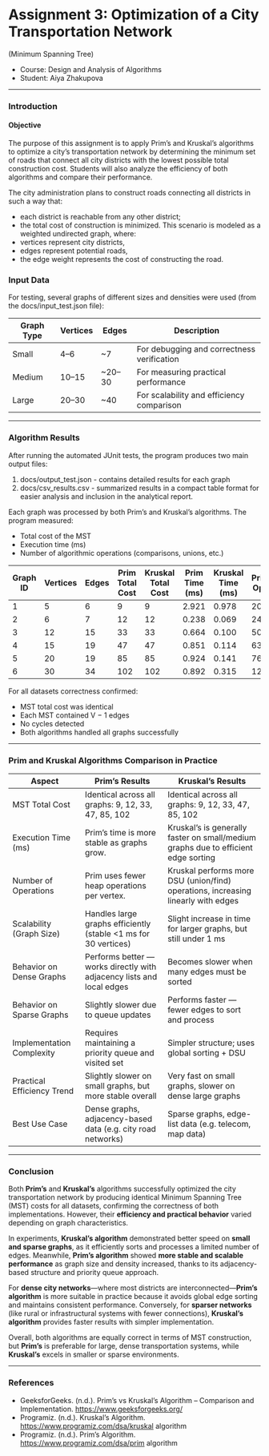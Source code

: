 # Assignment 3: Optimization of a City Transportation Network
(Minimum Spanning Tree) 

* Course: Design and Analysis of Algorithms 
* Student: Aiya Zhakupova  

---
### Introduction

#### Objective
The purpose of this assignment is to apply Prim’s and Kruskal’s algorithms to
optimize a city’s transportation network by determining the minimum set of roads that
connect all city districts with the lowest possible total construction cost. Students will
also analyze the efficiency of both algorithms and compare their performance.

The city administration plans to construct roads connecting all districts in such a way
that:
* each district is reachable from any other district;
* the total cost of construction is minimized.
This scenario is modeled as a weighted undirected graph, where:
* vertices represent city districts,
* edges represent potential roads,
* the edge weight represents the cost of constructing the road.

### Input Data  
For testing, several graphs of different sizes and densities were used (from the docs/input_test.json file):

| Graph Type | Vertices | Edges | Description                                             |
| ---------- | -------- | --- |---------------------------------------------------------|
| Small      | 4–6      | ~7  | For debugging and correctness verification              |
| Medium     | 10–15    | ~20–30 | For measuring practical performance                     |
| Large      | 20–30    | ~40 | For scalability and efficiency comparison               |

---
### Algorithm Results

After running the automated JUnit tests, the program produces two main output files:
1. docs/output_test.json - contains detailed results for each graph
2. docs/csv_results.csv - summarized results in a compact table format for easier analysis and inclusion in the analytical report.


Each graph was processed by both Prim’s and Kruskal’s algorithms.
The program measured:
* Total cost of the MST
* Execution time (ms)
* Number of algorithmic operations (comparisons, unions, etc.)

| Graph ID | Vertices | Edges | Prim Total Cost | Kruskal Total Cost | Prim Time (ms) | Kruskal Time (ms) | Prim Ops | Kruskal Ops |
| -------- | -------- | ----- | --------------- | ------------------ | -------------- | ----------------- | -------- | ----------- |
| 1        | 5        | 6     | 9               | 9                  | 2.921          | 0.978             | 20       | 39          |
| 2        | 6        | 7     | 12              | 12                 | 0.238          | 0.069             | 24       | 51          |
| 3        | 12       | 15    | 33              | 33                 | 0.664          | 0.100             | 50       | 112         |
| 4        | 15       | 19    | 47              | 47                 | 0.851          | 0.114             | 63       | 145         |
| 5        | 20       | 19    | 85              | 85                 | 0.924          | 0.141             | 76       | 179         |
| 6        | 30       | 34    | 102             | 102                | 0.892          | 0.315             | 121      | 281         |

For all datasets correctness confirmed:

* MST total cost was identical 
* Each MST contained V − 1 edges 
* No cycles detected 
* Both algorithms handled all graphs successfully

---
### Prim and Kruskal Algorithms Comparison in Practice

| Aspect                     | Prim’s Results                                                        | Kruskal’s Results                                                                  |
| -------------------------- |-----------------------------------------------------------------------|------------------------------------------------------------------------------------|
| MST Total Cost             | Identical across all graphs: 9, 12, 33, 47, 85, 102                   | Identical across all graphs: 9, 12, 33, 47, 85, 102                                |
| Execution Time (ms)        | Prim’s time is more stable as graphs grow.                            | Kruskal’s is generally faster on small/medium graphs due to efficient edge sorting |
| Number of Operations       | Prim uses fewer heap operations per vertex.                           | Kruskal performs more DSU (union/find) operations, increasing linearly with edges  |
| Scalability (Graph Size)   | Handles large graphs efficiently (stable <1 ms for 30 vertices)       | Slight increase in time for larger graphs, but still under 1 ms                    |
| Behavior on Dense Graphs   | Performs better — works directly with adjacency lists and local edges | Becomes slower when many edges must be sorted                                      |
| Behavior on Sparse Graphs  | Slightly slower due to queue updates                                  | Performs faster — fewer edges to sort and process                                  |
| Implementation Complexity  | Requires maintaining a priority queue and visited set                 | Simpler structure; uses global sorting + DSU                                       |
| Practical Efficiency Trend | Slightly slower on small graphs, but more stable overall              | Very fast on small graphs, slower on dense large graphs                            |
| Best Use Case              | Dense graphs, adjacency-based data (e.g. city road networks)          | Sparse graphs, edge-list data (e.g. telecom, map data)                             |

---
### Conclusion

Both **Prim’s** and **Kruskal’s** algorithms successfully optimized the city transportation network by producing identical Minimum Spanning Tree (MST) costs for all datasets, confirming the correctness of both implementations.
However, their **efficiency and practical behavior** varied depending on graph characteristics.

In experiments, **Kruskal’s algorithm** demonstrated better speed on **small and sparse graphs**, as it efficiently sorts and processes a limited number of edges.
Meanwhile, **Prim’s algorithm** showed **more stable and scalable performance** as graph size and density increased, thanks to its adjacency-based structure and priority queue approach.

For **dense city networks**—where most districts are interconnected—**Prim’s algorithm** is more suitable in practice because it avoids global edge sorting and maintains consistent performance.
Conversely, for **sparser networks** (like rural or infrastructural systems with fewer connections), **Kruskal’s algorithm** provides faster results with simpler implementation.

Overall, both algorithms are equally correct in terms of MST construction, but **Prim’s** is preferable for large, dense transportation systems, while **Kruskal’s** excels in smaller or sparse environments.

---
### References
* GeeksforGeeks. (n.d.). Prim’s vs Kruskal’s Algorithm – Comparison and
  Implementation.  https://www.geeksforgeeks.org/
* Programiz. (n.d.). Kruskal’s Algorithm. https://www.programiz.com/dsa/kruskal
  algorithm 
* Programiz. (n.d.). Prim’s Algorithm.  https://www.programiz.com/dsa/prim
   algorithm


